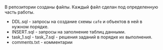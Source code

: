 В репозитории созданы файлы. Каждый файл сделан под определенную часть работы. 

- DDL.sql - запросы на создание схемы `cafe` и объектов в ней в нужном порядке.
- INSERT.sql - запросы на заполнение таблиц данными.
- task_1.sql - task_7.sql - решения заданий в порядке их выполнения.
- comments.txt - комментарии


